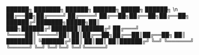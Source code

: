 ██████╗ ███████╗       ██████╗ ██████╗  █████╗ ██████╗ \n
██╔══██╗██╔════╝      ██╔════╝ ██╔══██╗██╔══██╗██╔══██╗
██████╔╝███████╗█████╗██║  ███╗██████╔╝███████║██████╔╝
██╔═══╝ ╚════██║╚════╝██║   ██║██╔══██╗██╔══██║██╔══██╗
██║     ███████║      ╚██████╔╝██║  ██║██║  ██║██████╔╝
╚═╝     ╚══════╝       ╚═════╝ ╚═╝  ╚═╝╚═╝  ╚═╝╚═════╝

